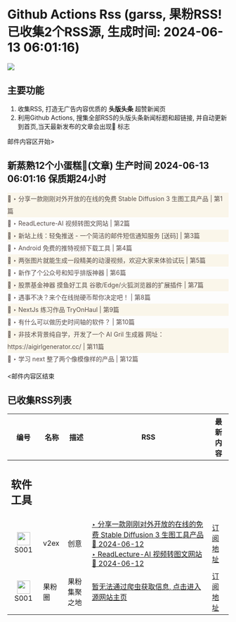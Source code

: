 # Github Actions Rss (garss, 果粉RSS! 已收集2个RSS源, 生成时间: 2024-06-13 06:01:16)

![](https://cdn.jsdelivr.net/gh/xinkeji/garss/_media/ga-rss.png)



## 主要功能
1. 收集RSS, 打造无广告内容优质的 **头版头条** 超赞新闻页
2. 利用Github Actions, 搜集全部RSS的头版头条新闻标题和超链接, 并自动更新到首页,当天最新发布的文章会出现🌈 标志

邮件内容区开始>
<h2>新蒸熟12个小蛋糕🍰(文章) 生产时间 2024-06-13 06:01:16 保质期24小时</h2>

<div style='line-height:3;background-color:#FAF6EA;' ><a href='https://www.v2ex.com/t/1049074#reply1' style="line-height:2;text-decoration:none;display:block;color:#584D49;">🌈 ‣ 分享一款刚刚对外开放的在线的免费 Stable Diffusion 3 生图工具产品 | 第1篇</a></div><div style='line-height:3;' ><a href='https://www.v2ex.com/t/1049013#reply2' style="line-height:2;text-decoration:none;display:block;color:#584D49;">🌈 ‣ ReadLecture-AI 视频转图文网站 | 第2篇</a></div><div style='line-height:3;background-color:#FAF6EA;' ><a href='https://www.v2ex.com/t/1048807#reply39' style="line-height:2;text-decoration:none;display:block;color:#584D49;">🌈 ‣ 新站上线：轻兔推送 - 一个简洁的邮件短信通知服务 [送码] | 第3篇</a></div><div style='line-height:3;' ><a href='https://www.v2ex.com/t/1048997#reply0' style="line-height:2;text-decoration:none;display:block;color:#584D49;">🌈 ‣ Android 免费的推特视频下载工具 | 第4篇</a></div><div style='line-height:3;background-color:#FAF6EA;' ><a href='https://www.v2ex.com/t/1048924#reply3' style="line-height:2;text-decoration:none;display:block;color:#584D49;">🌈 ‣ 两张图片就能生成一段精美的动漫视频，欢迎大家来体验试玩 | 第5篇</a></div><div style='line-height:3;' ><a href='https://www.v2ex.com/t/1048931#reply11' style="line-height:2;text-decoration:none;display:block;color:#584D49;">🌈 ‣ 新作了个公众号和知乎排版神器 | 第6篇</a></div><div style='line-height:3;background-color:#FAF6EA;' ><a href='https://www.v2ex.com/t/1048934#reply1' style="line-height:2;text-decoration:none;display:block;color:#584D49;">🌈 ‣ 股票基金神器 摸鱼好工具 谷歌/Edge/火狐浏览器的扩展插件 | 第7篇</a></div><div style='line-height:3;' ><a href='https://www.v2ex.com/t/1048953#reply0' style="line-height:2;text-decoration:none;display:block;color:#584D49;">🌈 ‣ 遇事不决？来个在线抛硬币帮你决定吧！ | 第8篇</a></div><div style='line-height:3;background-color:#FAF6EA;' ><a href='https://www.v2ex.com/t/1048812#reply5' style="line-height:2;text-decoration:none;display:block;color:#584D49;">🌈 ‣ NextJs 练习作品 TryOnHaul | 第9篇</a></div><div style='line-height:3;' ><a href='https://www.v2ex.com/t/1048862#reply4' style="line-height:2;text-decoration:none;display:block;color:#584D49;">🌈 ‣ 有什么可以做历史时间轴的软件？ | 第10篇</a></div><div style='line-height:3;background-color:#FAF6EA;' ><a href='https://www.v2ex.com/t/1048923#reply4' style="line-height:2;text-decoration:none;display:block;color:#584D49;">🌈 ‣ 非技术背景纯自学，开发了一个 AI Gril 生成器 网址： https://aigirlgenerator.cc/ | 第11篇</a></div><div style='line-height:3;' ><a href='https://www.v2ex.com/t/1048973#reply2' style="line-height:2;text-decoration:none;display:block;color:#584D49;">🌈 ‣ 学习 next 整了两个像模像样的产品 | 第12篇</a></div>

<邮件内容区结束

## 已收集RSS列表

| 编号 | 名称 | 描述 | RSS | 最新内容 |
| --- | --- | --- | --- | --- |
| <h2 id="软件工具">软件工具</h2> |  |   |  |  |
| <div id="S001" style="text-align: center;"><img src="https://cdn.jsdelivr.net/gh/zhaoolee/garss/_media/favicon/S001.png" width="30px" style="width:30px;height: auto;"/><br><span>S001</span></div> | v2ex | 创意 | [‣ 分享一款刚刚对外开放的在线的免费 Stable Diffusion 3 生图工具产品 🌈 2024-06-12](https://www.v2ex.com/t/1049074#reply1)<br/>[‣ ReadLecture-AI 视频转图文网站 🌈 2024-06-12](https://www.v2ex.com/t/1049013#reply2) | [订阅地址](https://www.v2ex.com/feed/tab/creative.xml) |
| <div id="S001" style="text-align: center;"><img src="https://cdn.jsdelivr.net/gh/zhaoolee/garss/_media/favicon/S001.png" width="30px" style="width:30px;height: auto;"/><br><span>S001</span></div> | 果粉圈 | 果粉集聚之地 | [暂无法通过爬虫获取信息, 点击进入源网站主页](https://g0f.cn) | [订阅地址](https://g0f.cn/rss.xml) |



